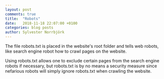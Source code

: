 ```yaml
---
layout: post
comments: true
title:  "Robots"
date:   2018-11-18 22:07:00 +0100
categories: blog posts
author: Sylvester Norrbjörk
---
```

The file robots.txt is placed in the website's root folder and tells web robots, like search engine robot how to crawl pages on the website.

Using robots.txt allows one to exclude certain pages from the search engine robots if necessary, but robots.txt is by no means a security measure since nefarious robots will simply ignore robots.txt when crawling the website.

